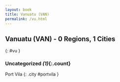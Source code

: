 ```yaml
---
layout: book
title: Vanuatu (VAN)
permalink: /vu.html
---
```


## Vanuatu (VAN) - 0 Regions, 1 Cities
{: #vu }





### Uncategorized _(1)_{:.count}


Port Vila  {: .city #portvila } <br>


 
